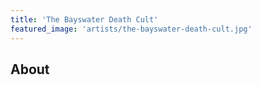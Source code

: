 ```yaml
---
title: 'The Bayswater Death Cult'
featured_image: 'artists/the-bayswater-death-cult.jpg'
---
```


## About


